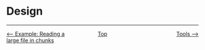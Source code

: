 # Design

---

<div style="width: 100%; display: table;">
  <div style="display: table-row;">
    <div style="width: 33%; display: table-cell; text-align: left;">
      <a href="example-reading-file-in-chunks.html"><-- Example: Reading a large file in chunks</a>
    </div>
    <div style="width: 33%; display: table-cell; text-align: center;">
      <a href="https://clalancette.github.io/pycdlib/">Top</a>
    </div>
    <div style="width: 33%; display: table-cell; text-align: right;">
      <a href="tools.html">Tools --></a>
    </div>
</div>
